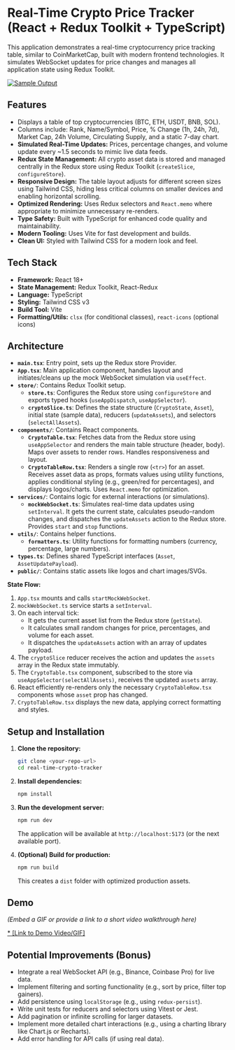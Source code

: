 # Real-Time Crypto Price Tracker (React + Redux Toolkit + TypeScript)

This application demonstrates a real-time cryptocurrency price tracking table, similar to CoinMarketCap, built with modern frontend technologies. It simulates WebSocket updates for price changes and manages all application state using Redux Toolkit.

[![Sample Output](<>)]([https://drive.google.com/drive/u/0/folders/12J2Lr-gQl0-2LXWmHrElz88OSVBaDiFe](https://drive.google.com/file/d/1PZjA6IKHid0Z9Q5SgFWWfC3sv_sA5biN/view?usp=drive_link))


## Features

* Displays a table of top cryptocurrencies (BTC, ETH, USDT, BNB, SOL).
* Columns include: Rank, Name/Symbol, Price, % Change (1h, 24h, 7d), Market Cap, 24h Volume, Circulating Supply, and a static 7-day chart.
* **Simulated Real-Time Updates:** Prices, percentage changes, and volume update every ~1.5 seconds to mimic live data feeds.
* **Redux State Management:** All crypto asset data is stored and managed centrally in the Redux store using Redux Toolkit (`createSlice`, `configureStore`).
* **Responsive Design:** The table layout adjusts for different screen sizes using Tailwind CSS, hiding less critical columns on smaller devices and enabling horizontal scrolling.
* **Optimized Rendering:** Uses Redux selectors and `React.memo` where appropriate to minimize unnecessary re-renders.
* **Type Safety:** Built with TypeScript for enhanced code quality and maintainability.
* **Modern Tooling:** Uses Vite for fast development and builds.
* **Clean UI:** Styled with Tailwind CSS for a modern look and feel.

## Tech Stack

* **Framework:** React 18+
* **State Management:** Redux Toolkit, React-Redux
* **Language:** TypeScript
* **Styling:** Tailwind CSS v3
* **Build Tool:** Vite
* **Formatting/Utils:** `clsx` (for conditional classes), `react-icons` (optional icons)

## Architecture

* **`main.tsx`**: Entry point, sets up the Redux store Provider.
* **`App.tsx`**: Main application component, handles layout and initiates/cleans up the mock WebSocket simulation via `useEffect`.
* **`store/`**: Contains Redux Toolkit setup.
    * **`store.ts`**: Configures the Redux store using `configureStore` and exports typed hooks (`useAppDispatch`, `useAppSelector`).
    * **`cryptoSlice.ts`**: Defines the state structure (`CryptoState`, `Asset`), initial state (sample data), reducers (`updateAssets`), and selectors (`selectAllAssets`).
* **`components/`**: Contains React components.
    * **`CryptoTable.tsx`**: Fetches data from the Redux store using `useAppSelector` and renders the main table structure (header, body). Maps over assets to render rows. Handles responsiveness and layout.
    * **`CryptoTableRow.tsx`**: Renders a single row (`<tr>`) for an asset. Receives asset data as props, formats values using utility functions, applies conditional styling (e.g., green/red for percentages), and displays logos/charts. Uses `React.memo` for optimization.
* **`services/`**: Contains logic for external interactions (or simulations).
    * **`mockWebSocket.ts`**: Simulates real-time data updates using `setInterval`. It gets the current state, calculates pseudo-random changes, and dispatches the `updateAssets` action to the Redux store. Provides `start` and `stop` functions.
* **`utils/`**: Contains helper functions.
    * **`formatters.ts`**: Utility functions for formatting numbers (currency, percentage, large numbers).
* **`types.ts`**: Defines shared TypeScript interfaces (`Asset`, `AssetUpdatePayload`).
* **`public/`**: Contains static assets like logos and chart images/SVGs.

**State Flow:**

1.  `App.tsx` mounts and calls `startMockWebSocket`.
2.  `mockWebSocket.ts` service starts a `setInterval`.
3.  On each interval tick:
    * It gets the current asset list from the Redux store (`getState`).
    * It calculates small random changes for price, percentages, and volume for each asset.
    * It dispatches the `updateAssets` action with an array of updates payload.
4.  The `cryptoSlice` reducer receives the action and updates the `assets` array in the Redux state immutably.
5.  The `CryptoTable.tsx` component, subscribed to the store via `useAppSelector(selectAllAssets)`, receives the updated `assets` array.
6.  React efficiently re-renders only the necessary `CryptoTableRow.tsx` components whose `asset` prop has changed.
7.  `CryptoTableRow.tsx` displays the new data, applying correct formatting and styles.

## Setup and Installation

1.  **Clone the repository:**
    ```bash
    git clone <your-repo-url>
    cd real-time-crypto-tracker
    ```
2.  **Install dependencies:**
    ```bash
    npm install
    ```
3.  **Run the development server:**
    ```bash
    npm run dev
    ```
    The application will be available at `http://localhost:5173` (or the next available port).

4.  **(Optional) Build for production:**
    ```bash
    npm run build
    ```
    This creates a `dist` folder with optimized production assets.

## Demo

*(Embed a GIF or provide a link to a short video walkthrough here)*

[* [Link to Demo Video/GIF]]([https://drive.google.com/drive/u/0/folders/12J2Lr-gQl0-2LXWmHrElz88OSVBaDiFe](https://drive.google.com/file/d/1PZjA6IKHid0Z9Q5SgFWWfC3sv_sA5biN/view?usp=drive_link))

## Potential Improvements (Bonus)

* Integrate a real WebSocket API (e.g., Binance, Coinbase Pro) for live data.
* Implement filtering and sorting functionality (e.g., sort by price, filter top gainers).
* Add persistence using `localStorage` (e.g., using `redux-persist`).
* Write unit tests for reducers and selectors using Vitest or Jest.
* Add pagination or infinite scrolling for larger datasets.
* Implement more detailed chart interactions (e.g., using a charting library like Chart.js or Recharts).
* Add error handling for API calls (if using real data).
